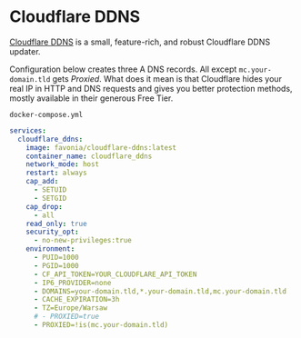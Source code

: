 # Cloudflare DDNS
[Cloudflare DDNS](https://github.com/favonia/cloudflare-ddns) is a small, feature-rich, and robust Cloudflare DDNS updater.

Configuration below creates three A DNS records. All except ``mc.your-domain.tld`` gets *Proxied*. What does it mean is that Cloudflare hides your real IP in HTTP and DNS requests and gives you better protection methods, mostly available in their generous Free Tier.

``docker-compose.yml``
```yaml
services:
  cloudflare_ddns:
    image: favonia/cloudflare-ddns:latest
    container_name: cloudflare_ddns
    network_mode: host
    restart: always
    cap_add:
      - SETUID
      - SETGID
    cap_drop:
      - all
    read_only: true
    security_opt:
      - no-new-privileges:true
    environment:
      - PUID=1000
      - PGID=1000
      - CF_API_TOKEN=YOUR_CLOUDFLARE_API_TOKEN
      - IP6_PROVIDER=none
      - DOMAINS=your-domain.tld,*.your-domain.tld,mc.your-domain.tld
      - CACHE_EXPIRATION=3h
      - TZ=Europe/Warsaw
      # - PROXIED=true
      - PROXIED=!is(mc.your-domain.tld)
```